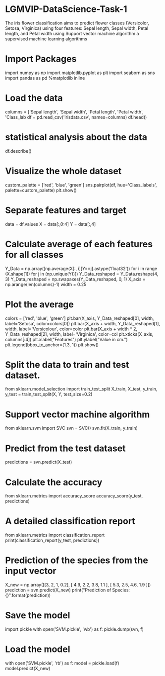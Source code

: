 # LGMVIP-DataScience-Task-1
The iris flower classification aims to predict flower classes (Versicolor, Setosa, Virginica) using four features: Sepal length, Sepal width, Petal length, and Petal width using Support vector machine algorithm a supervised machine learning algorithms 

# Import Packages
import numpy as np
import matplotlib.pyplot as plt
import seaborn as sns
import pandas as pd
%matplotlib inline

# Load the data

columns = ['Sepal length', 'Sepal width', 'Petal length', 'Petal width', 'Class_lab
df = pd.read_csv('irisdata.csv', names=columns)
df.head()

# statistical analysis about the data
df.describe()

# Visualize the whole dataset

custom_palette = ['red', 'blue', 'green']
sns.pairplot(df, hue='Class_labels', palette=custom_palette)
plt.show()

# Separate features and target  
data = df.values
X = data[:,0:4]
Y = data[:,4]

# Calculate average of each features for all classes
Y_Data = np.array([np.average(X[:, i][Y==j].astype('float32')) for i in range (X.shape[1])
 for j in (np.unique(Y))])
Y_Data_reshaped = Y_Data.reshape(4, 3)
Y_Data_reshaped = np.swapaxes(Y_Data_reshaped, 0, 1)
X_axis = np.arange(len(columns)-1)
width = 0.25

# Plot the average
colors = ['red', 'blue', 'green']
plt.bar(X_axis, Y_Data_reshaped[0], width, label='Setosa', color=colors[0])
plt.bar(X_axis + width, Y_Data_reshaped[1], width, label='Versicolour', color=color
plt.bar(X_axis + width * 2, Y_Data_reshaped[2], width, label='Virginica', color=col
plt.xticks(X_axis, columns[:4])
plt.xlabel("Features")
plt.ylabel("Value in cm.")
plt.legend(bbox_to_anchor=(1.3, 1))
plt.show()

# Split the data to train and test dataset.
from sklearn.model_selection import train_test_split
X_train, X_test, y_train, y_test = train_test_split(X, Y, test_size=0.2)

# Support vector machine algorithm
from sklearn.svm import SVC
svn = SVC()
svn.fit(X_train, y_train)

# Predict from the test dataset
predictions = svn.predict(X_test)

# Calculate the accuracy
from sklearn.metrics import accuracy_score
accuracy_score(y_test, predictions)

# A detailed classification report
from sklearn.metrics import classification_report
print(classification_report(y_test, predictions))

# Prediction of the species from the input vector
X_new = np.array([[3, 2, 1, 0.2], [  4.9, 2.2, 3.8, 1.1 ], [  5.3, 2.5, 4.6, 1.9 ]])
prediction = svn.predict(X_new)
print("Prediction of Species: {}".format(prediction))

# Save the model
import pickle
with open('SVM.pickle', 'wb') as f:
    pickle.dump(svn, f)

# Load the model
with open('SVM.pickle', 'rb') as f:
    model = pickle.load(f)
model.predict(X_new)
